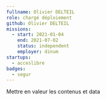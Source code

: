 ```yaml
---
fullname: Olivier DELTEIL
role: chargé déploiement
github: Olivier DELTEIL
missions:
  - start: 2021-01-04
    end: 2021-07-02
    status: independent
    employer: dinum
startups:
  - acceslibre
badges:
  - segur
---
```


Mettre en valeur les contenus et data
